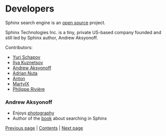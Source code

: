 # Developers

Sphinx search engine is an [open source](https://github.com/sphinxsearch/sphinx/) project.

Sphinx Technologies Inc. is a tiny, private US-based company founded 
and still led by Sphinx author, Andrew Aksyonoff.

Contributors:
* [Yuri Schapov](https://github.com/yschapov)
* [Ilya Kuznetsov](https://github.com/glookka)
* [Andrew Aksyonoff](https://github.com/shodanium)
* [Adrian Nuta](https://github.com/adriannuta)
* [Anton](https://github.com/yukron)
* [MartyIX](https://github.com/MartyIX)
* [Philippe Rivière](https://github.com/Fil)

### Andrew Aksyonoff

* Enjoys [photography](https://www.flickr.com/people/shodanium/)
* Author of the [book](https://www.oreilly.com/library/view/introduction-to-search/9780596809546/?_gl=1*1jisdjv*_ga*MTI0NDIyMzY3NC4xNzA5NDk4MTcy*_ga_092EL089CH*MTcxMzcxNDc3MS4zLjAuMTcxMzcxNDc3NS41Ni4wLjA.) about searching in Sphinx

[Previous page](../security/security.md) | [Contents](../README.md) | [Next page](../additional_info/additional_info.md)